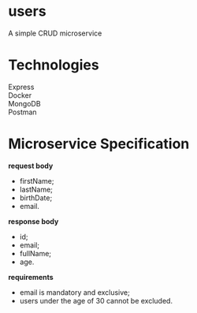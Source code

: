 # users
A simple CRUD microservice

# Technologies
Express  
Docker  
MongoDB  
Postman

# Microservice Specification

**request body**

- firstName;  
- lastName;  
- birthDate;  
- email.  

**response body**

- id;  
- email;  
- fullName;  
- age.  

**requirements**

- email is mandatory and exclusive;
- users under the age of 30 cannot be excluded.
